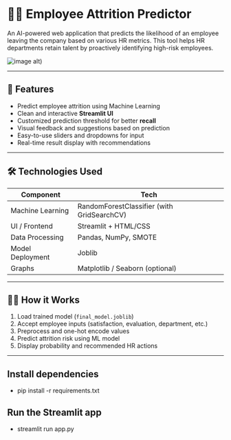# 🧑‍💼 Employee Attrition Predictor

An AI-powered web application that predicts the likelihood of an employee leaving the company based on various HR metrics. This tool helps HR departments retain talent by proactively identifying high-risk employees.

![image alt]([https://github.com/agrawal508/Employee-Attrition-Machine-Learning-Project/blob/42c426a9bc1272527f145fc80fd0c04030beb32a/Front_page.png))

---

## 🚀 Features

- Predict employee attrition using Machine Learning
- Clean and interactive **Streamlit UI**
- Customized prediction threshold for better **recall**
- Visual feedback and suggestions based on prediction
- Easy-to-use sliders and dropdowns for input
- Real-time result display with recommendations

---

## 🛠️ Technologies Used

| Component         | Tech                             |
|------------------|----------------------------------|
| Machine Learning | RandomForestClassifier (with GridSearchCV) |
| UI / Frontend    | Streamlit + HTML/CSS             |
| Data Processing  | Pandas, NumPy, SMOTE              |
| Model Deployment | Joblib                           |
| Graphs           | Matplotlib / Seaborn (optional)  |

---

## 🧑‍💻 How it Works

1. Load trained model (`final_model.joblib`)
2. Accept employee inputs (satisfaction, evaluation, department, etc.)
3. Preprocess and one-hot encode values
4. Predict attrition risk using ML model
5. Display probability and recommended HR actions

---


## Install dependencies
  - pip install -r requirements.txt

## Run the Streamlit app
  - streamlit run app.py


